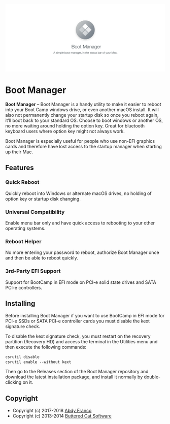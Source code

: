 ![Boot Manager](./src/assets/banner.jpg)

# Boot Manager

**Boot Manager** – Boot Manager is a handy utility to make it easier to reboot into your Boot Camp
windows drive, or even another macOS install. It will also not permanently change your startup disk
so once you reboot again, it’ll boot back to your standard OS. Choose to boot windows or another OS,
no more waiting around holding the option key. Great for bluetooth keyboard users where option key
might not always work.

Boot Manager is especially useful for people who use non-EFI graphics cards and therefore have
lost access to the startup manager when starting up their Mac.

## Features
### Quick Reboot
Quickly reboot into Windows or alternate macOS drives, no holding of option key or startup disk changing.

### Universal Compatibility
Enable menu bar only and have quick access to rebooting to your other operating systems.

### Reboot Helper
No more entering your password to reboot, authorize Boot Manager once and then be able to reboot quickly.

### 3rd-Party EFI Support
Support for BootCamp in EFI mode on PCI-e solid state drives and SATA PCI-e controllers.

## Installing
Before installing Boot Manager if you want to use BootCamp in EFI mode for PCI-e SSDs or SATA PCI-e
controller cards you must disable the kext signature check.

To disable the kext signature check, you must restart on the recovery partition (Recovery HD) and access
the terminal in the Utilities menu and then execute the following commands:

```
csrutil disable
csrutil enable --without kext
```

Then go to the Releases section of the Boot Manager repository and download the latest installation
package, and install it normally by double-clicking on it.

## Copyright
- Copyright (c) 2017-2018 [Abdy Franco](http://abdyfran.co/)
- Copyright (c) 2013-2014 [Buttered Cat Software](http://buttered-cat.com)
